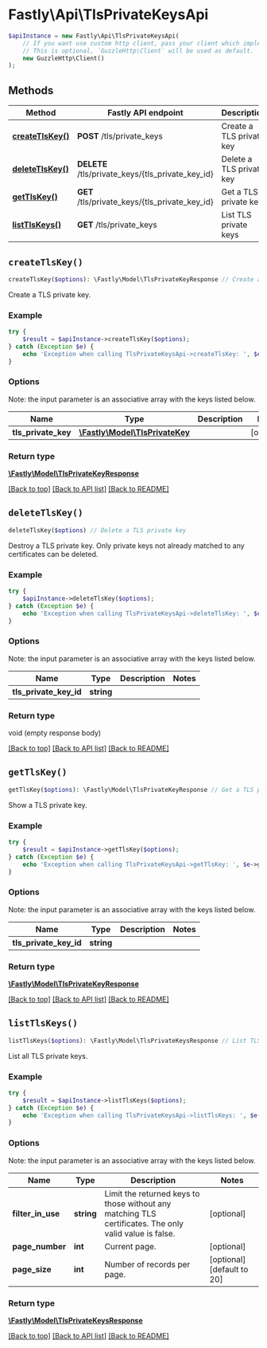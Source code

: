 # Fastly\Api\TlsPrivateKeysApi


```php
$apiInstance = new Fastly\Api\TlsPrivateKeysApi(
    // If you want use custom http client, pass your client which implements `GuzzleHttp\ClientInterface`.
    // This is optional, `GuzzleHttp\Client` will be used as default.
    new GuzzleHttp\Client()
);
```

## Methods

Method | Fastly API endpoint | Description
------------- | ------------- | -------------
[**createTlsKey()**](TlsPrivateKeysApi.md#createTlsKey) | **POST** /tls/private_keys | Create a TLS private key
[**deleteTlsKey()**](TlsPrivateKeysApi.md#deleteTlsKey) | **DELETE** /tls/private_keys/{tls_private_key_id} | Delete a TLS private key
[**getTlsKey()**](TlsPrivateKeysApi.md#getTlsKey) | **GET** /tls/private_keys/{tls_private_key_id} | Get a TLS private key
[**listTlsKeys()**](TlsPrivateKeysApi.md#listTlsKeys) | **GET** /tls/private_keys | List TLS private keys


## `createTlsKey()`

```php
createTlsKey($options): \Fastly\Model\TlsPrivateKeyResponse // Create a TLS private key
```

Create a TLS private key.

### Example
```php
try {
    $result = $apiInstance->createTlsKey($options);
} catch (Exception $e) {
    echo 'Exception when calling TlsPrivateKeysApi->createTlsKey: ', $e->getMessage(), PHP_EOL;
}
```

### Options

Note: the input parameter is an associative array with the keys listed below.

Name | Type | Description  | Notes
------------- | ------------- | ------------- | -------------
**tls_private_key** | [**\Fastly\Model\TlsPrivateKey**](../Model/TlsPrivateKey.md) |  | [optional]

### Return type

[**\Fastly\Model\TlsPrivateKeyResponse**](../Model/TlsPrivateKeyResponse.md)

[[Back to top]](#) [[Back to API list]](../../README.md#endpoints)
[[Back to README]](../../README.md)

## `deleteTlsKey()`

```php
deleteTlsKey($options) // Delete a TLS private key
```

Destroy a TLS private key. Only private keys not already matched to any certificates can be deleted.

### Example
```php
try {
    $apiInstance->deleteTlsKey($options);
} catch (Exception $e) {
    echo 'Exception when calling TlsPrivateKeysApi->deleteTlsKey: ', $e->getMessage(), PHP_EOL;
}
```

### Options

Note: the input parameter is an associative array with the keys listed below.

Name | Type | Description  | Notes
------------- | ------------- | ------------- | -------------
**tls_private_key_id** | **string** |  |

### Return type

void (empty response body)

[[Back to top]](#) [[Back to API list]](../../README.md#endpoints)
[[Back to README]](../../README.md)

## `getTlsKey()`

```php
getTlsKey($options): \Fastly\Model\TlsPrivateKeyResponse // Get a TLS private key
```

Show a TLS private key.

### Example
```php
try {
    $result = $apiInstance->getTlsKey($options);
} catch (Exception $e) {
    echo 'Exception when calling TlsPrivateKeysApi->getTlsKey: ', $e->getMessage(), PHP_EOL;
}
```

### Options

Note: the input parameter is an associative array with the keys listed below.

Name | Type | Description  | Notes
------------- | ------------- | ------------- | -------------
**tls_private_key_id** | **string** |  |

### Return type

[**\Fastly\Model\TlsPrivateKeyResponse**](../Model/TlsPrivateKeyResponse.md)

[[Back to top]](#) [[Back to API list]](../../README.md#endpoints)
[[Back to README]](../../README.md)

## `listTlsKeys()`

```php
listTlsKeys($options): \Fastly\Model\TlsPrivateKeysResponse // List TLS private keys
```

List all TLS private keys.

### Example
```php
try {
    $result = $apiInstance->listTlsKeys($options);
} catch (Exception $e) {
    echo 'Exception when calling TlsPrivateKeysApi->listTlsKeys: ', $e->getMessage(), PHP_EOL;
}
```

### Options

Note: the input parameter is an associative array with the keys listed below.

Name | Type | Description  | Notes
------------- | ------------- | ------------- | -------------
**filter_in_use** | **string** | Limit the returned keys to those without any matching TLS certificates. The only valid value is false. | [optional]
**page_number** | **int** | Current page. | [optional]
**page_size** | **int** | Number of records per page. | [optional] [default to 20]

### Return type

[**\Fastly\Model\TlsPrivateKeysResponse**](../Model/TlsPrivateKeysResponse.md)

[[Back to top]](#) [[Back to API list]](../../README.md#endpoints)
[[Back to README]](../../README.md)

